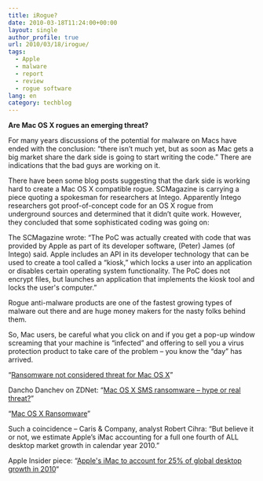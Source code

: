 ```yaml
---
title: iRogue?
date: 2010-03-18T11:24:00+00:00
layout: single
author_profile: true
url: 2010/03/18/irogue/
tags:
  - Apple
  - malware
  - report
  - review
  - rogue software
lang: en
category: techblog
---
```

<span><span><b>Are Mac OS X rogues an emerging threat?</b></span></span>

For many years discussions of the potential for malware on Macs have ended with the conclusion: “there isn’t much yet, but as soon as Mac gets a big market share the dark side is going to start writing the code.” There are indications that the bad guys are working on it.

There have been some blog posts suggesting that the dark side is working hard to create a Mac OS X compatible rogue. SCMagazine is carrying a piece quoting a spokesman for researchers at Intego. Apparently Intego researchers got proof-of-concept code for an OS X rogue from underground sources and determined that it didn’t quite work. However, they concluded that some sophisticated coding was going on:

The SCMagazine wrote: “The PoC was actually created with code that was provided by Apple as part of its developer software, (Peter) James (of Intego) said. Apple includes an API in its developer technology that can be used to create a tool called a “kiosk,” which locks a user into an application or disables certain operating system functionality. The PoC does not encrypt files, but launches an application that implements the kiosk tool and locks the user's computer.”

Rogue anti-malware products are one of the fastest growing types of malware out there and are huge money makers for the nasty folks behind them.

So, Mac users, be careful what you click on and if you get a pop-up window screaming that your machine is “infected” and offering to sell you a virus protection product to take care of the problem – you know the “day” has arrived.

“[Ransomware not considered threat for Mac OS X](http://www.scmagazineus.com/ransomware-not-considered-threat-for-mac-os-x/article/165919/)”

Dancho Danchev on ZDNet: “[Mac OS X SMS ransomware &#8211; hype or real threat?](http://blogs.zdnet.com/security/?p=5731&tag=col1;post-5731)”

“[Mac OS X Ransomware](http://ithreats.net/2010/03/16/mac-os-x-ransomware/)”

Such a coincidence – Caris & Company, analyst Robert Cihra: “But believe it or not, we estimate Apple’s iMac accounting for a full one fourth of ALL desktop market growth in calendar year 2010.”

Apple Insider piece: “[Apple's iMac to account for 25% of global desktop growth in 2010](http://www.appleinsider.com/articles/10/03/17/apples_imac_to_account_for_25_of_global_desktop_growth_in_2010.html)“